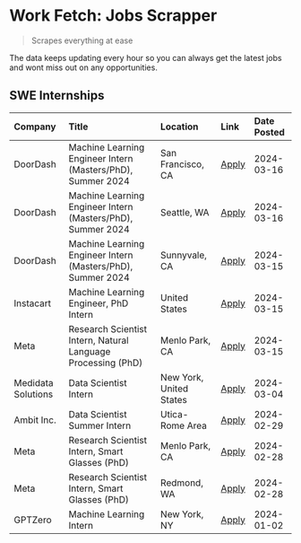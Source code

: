 # Work Fetch: Jobs Scrapper
> Scrapes everything at ease

The data keeps updating every hour so you can always get the latest jobs and wont miss out on any opportunities.

## SWE Internships
<!--START_SECTION:workfetch-->
| Company            | Title                                                        | Location                | Link                                                                                                                                                                                                                                                                     | Date Posted   |
|:-------------------|:-------------------------------------------------------------|:------------------------|:-------------------------------------------------------------------------------------------------------------------------------------------------------------------------------------------------------------------------------------------------------------------------|:--------------|
| DoorDash           | Machine Learning Engineer Intern (Masters/PhD), Summer 2024  | San Francisco, CA       | [Apply](https://www.linkedin.com/jobs/view/machine-learning-engineer-intern-masters-phd-summer-2024-at-doordash-3736457737?refId=K%2BzqrKjk6OBHm2DbMumPvw%3D%3D&trackingId=wPgiRlZR0umLJgsKqkAfrA%3D%3D&position=3&pageNum=0&trk=public_jobs_jserp-result_search-card)   | 2024-03-16    |
| DoorDash           | Machine Learning Engineer Intern (Masters/PhD), Summer 2024  | Seattle, WA             | [Apply](https://www.linkedin.com/jobs/view/machine-learning-engineer-intern-masters-phd-summer-2024-at-doordash-3736455966?refId=K%2BzqrKjk6OBHm2DbMumPvw%3D%3D&trackingId=G2B%2BwEcHdNS2DVSHGr1zvA%3D%3D&position=4&pageNum=0&trk=public_jobs_jserp-result_search-card) | 2024-03-16    |
| DoorDash           | Machine Learning Engineer Intern (Masters/PhD), Summer 2024  | Sunnyvale, CA           | [Apply](https://www.linkedin.com/jobs/view/machine-learning-engineer-intern-masters-phd-summer-2024-at-doordash-3736454973?refId=K%2BzqrKjk6OBHm2DbMumPvw%3D%3D&trackingId=oN6Non5isuoeEYo1%2BFIpbA%3D%3D&position=2&pageNum=0&trk=public_jobs_jserp-result_search-card) | 2024-03-15    |
| Instacart          | Machine Learning Engineer, PhD Intern                        | United States           | [Apply](https://www.linkedin.com/jobs/view/machine-learning-engineer-phd-intern-at-instacart-3815634369?refId=K%2BzqrKjk6OBHm2DbMumPvw%3D%3D&trackingId=wv4TqTSaElV7ZZhsWtRhow%3D%3D&position=5&pageNum=0&trk=public_jobs_jserp-result_search-card)                      | 2024-03-15    |
| Meta               | Research Scientist Intern, Natural Language Processing (PhD) | Menlo Park, CA          | [Apply](https://www.linkedin.com/jobs/view/research-scientist-intern-natural-language-processing-phd-at-meta-3858718375?refId=K%2BzqrKjk6OBHm2DbMumPvw%3D%3D&trackingId=ZGUF9a0sg%2BihB%2B8p68VzHQ%3D%3D&position=7&pageNum=0&trk=public_jobs_jserp-result_search-card)  | 2024-03-15    |
| Medidata Solutions | Data Scientist Intern                                        | New York, United States | [Apply](https://www.linkedin.com/jobs/view/data-scientist-intern-at-medidata-solutions-3810253704?refId=K%2BzqrKjk6OBHm2DbMumPvw%3D%3D&trackingId=hi0D3L65NMySF6MAQfHZug%3D%3D&position=9&pageNum=0&trk=public_jobs_jserp-result_search-card)                            | 2024-03-04    |
| Ambit Inc.         | Data Scientist Summer Intern                                 | Utica-Rome Area         | [Apply](https://www.linkedin.com/jobs/view/data-scientist-summer-intern-at-ambit-inc-3843121918?refId=K%2BzqrKjk6OBHm2DbMumPvw%3D%3D&trackingId=TNSgFG6ErjoRmprVvANVHQ%3D%3D&position=10&pageNum=0&trk=public_jobs_jserp-result_search-card)                             | 2024-02-29    |
| Meta               | Research Scientist Intern, Smart Glasses (PhD)               | Menlo Park, CA          | [Apply](https://www.linkedin.com/jobs/view/research-scientist-intern-smart-glasses-phd-at-meta-3811308332?refId=K%2BzqrKjk6OBHm2DbMumPvw%3D%3D&trackingId=IOZWrqnN%2FkhE3so1xSkpJA%3D%3D&position=11&pageNum=0&trk=public_jobs_jserp-result_search-card)                 | 2024-02-28    |
| Meta               | Research Scientist Intern, Smart Glasses (PhD)               | Redmond, WA             | [Apply](https://www.linkedin.com/jobs/view/research-scientist-intern-smart-glasses-phd-at-meta-3811304794?refId=K%2BzqrKjk6OBHm2DbMumPvw%3D%3D&trackingId=gKSG3bNYfDe2geDaXSiyAA%3D%3D&position=12&pageNum=0&trk=public_jobs_jserp-result_search-card)                   | 2024-02-28    |
| GPTZero            | Machine Learning Intern                                      | New York, NY            | [Apply](https://www.linkedin.com/jobs/view/machine-learning-intern-at-gptzero-3796844451?refId=K%2BzqrKjk6OBHm2DbMumPvw%3D%3D&trackingId=5OjtWkaPP0NbLrXP6OhzPw%3D%3D&position=8&pageNum=0&trk=public_jobs_jserp-result_search-card)                                     | 2024-01-02    |
<!--END_SECTION:workfetch-->
